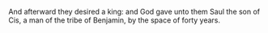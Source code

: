 And afterward they desired a king: and God gave unto them Saul the son of Cis, a man of the tribe of Benjamin, by the space of forty years.
